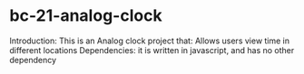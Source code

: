 # bc-21-analog-clock

Introduction:
This is an Analog clock project that:
Allows users  view time in different locations
Dependencies:
it is written in javascript, and has no other dependency